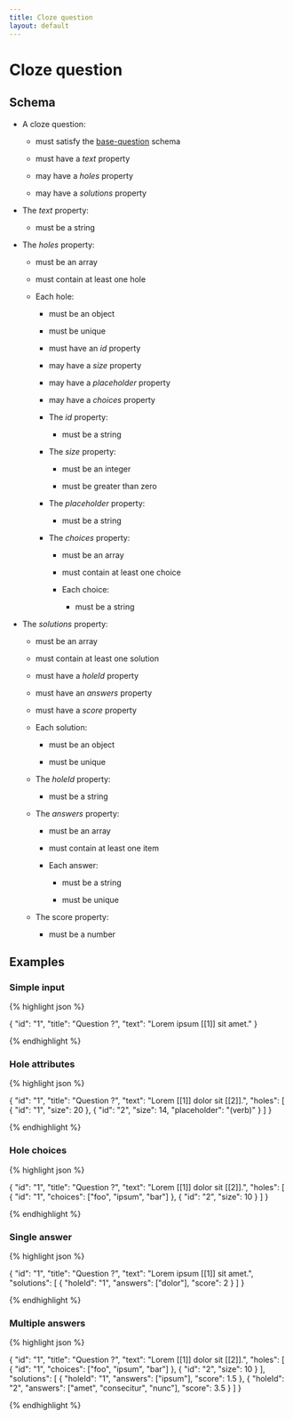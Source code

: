 ```yaml
---
title: Cloze question
layout: default
---
```


# Cloze question

## Schema

* A cloze question:

  * must satisfy the [base-question](base-question.html) schema

  * must have a *text* property

  * may have a *holes* property

  * may have a *solutions* property

* The *text* property:

  * must be a string

* The *holes* property:

  * must be an array

  * must contain at least one hole

  * Each hole:

    * must be an object

    * must be unique

    * must have an *id* property

    * may have a *size* property

    * may have a *placeholder* property

    * may have a *choices* property

    * The *id* property:

      * must be a string

    * The *size* property:

      * must be an integer

      * must be greater than zero

    * The *placeholder* property:

      * must be a string

    * The *choices* property:

      * must be an array

      * must contain at least one choice

      * Each choice:

        * must be a string

* The *solutions* property:

  * must be an array

  * must contain at least one solution

  * must have a *holeId* property

  * must have an *answers* property

  * must have a *score* property

  * Each solution:

    * must be an object

    * must be unique

  * The *holeId* property:

    * must be a string

  * The *answers* property:

    * must be an array

    * must contain at least one item

    * Each answer:

      * must be a string

      * must be unique

  * The score property:

    * must be a number

## Examples

### Simple input

{% highlight json %}

{
  "id": "1",
  "title": "Question ?",
  "text": "Lorem ipsum [[1]] sit amet."
}

{% endhighlight %}

### Hole attributes

{% highlight json %}

{
  "id": "1",
  "title": "Question ?",
  "text": "Lorem [[1]] dolor sit [[2]].",
  "holes": [
    {
      "id": "1",
      "size": 20
    },
    {
      "id": "2",
      "size": 14,
      "placeholder": "(verb)"
    }
  ]
}

{% endhighlight %}

### Hole choices

{% highlight json %}

{
  "id": "1",
  "title": "Question ?",
  "text": "Lorem [[1]] dolor sit [[2]].",
  "holes": [
    {
      "id": "1",
      "choices": ["foo", "ipsum", "bar"]
    },
    {
      "id": "2",
      "size": 10
    }
  ]
}

{% endhighlight %}

### Single answer

{% highlight json %}

{
  "id": "1",
  "title": "Question ?",
  "text": "Lorem ipsum [[1]] sit amet.",
  "solutions": [
    {
      "holeId": "1",
      "answers": ["dolor"],
      "score": 2
    }
  ]
}

{% endhighlight %}

### Multiple answers

{% highlight json %}

{
  "id": "1",
  "title": "Question ?",
  "text": "Lorem [[1]] dolor sit [[2]].",
  "holes": [
    {
      "id": "1",
      "choices": ["foo", "ipsum", "bar"]
    },
    {
      "id": "2",
      "size": 10
    }
  ],
  "solutions": [
    {
      "holeId": "1",
      "answers": ["ipsum"],
      "score": 1.5
    },
    {
      "holeId": "2",
      "answers": ["amet", "consecitur", "nunc"],
      "score": 3.5
    }
  ]
}

{% endhighlight %}

